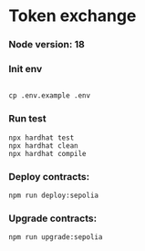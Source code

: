 # Token exchange

### Node version: 18

### Init env
```shell

cp .env.example .env
```

### Run test

```shell
npx hardhat test
npx hardhat clean
npx hardhat compile

```

### Deploy contracts:
```shell
npm run deploy:sepolia
```

### Upgrade contracts:
```shell
npm run upgrade:sepolia
```
